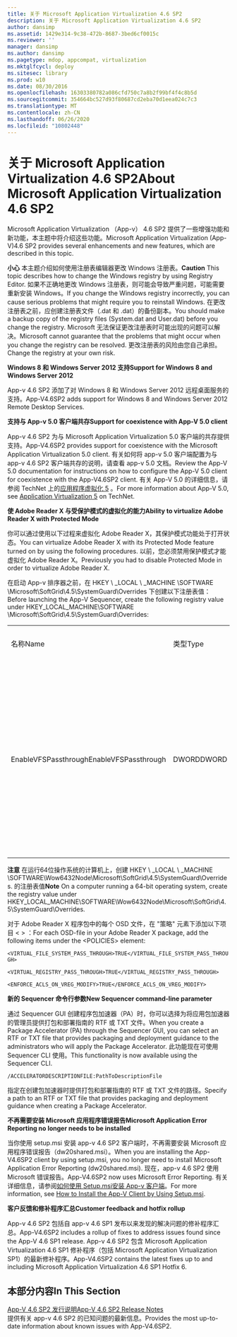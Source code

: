 ```yaml
---
title: 关于 Microsoft Application Virtualization 4.6 SP2
description: 关于 Microsoft Application Virtualization 4.6 SP2
author: dansimp
ms.assetid: 1429e314-9c38-472b-8687-3bed6cf0015c
ms.reviewer: ''
manager: dansimp
ms.author: dansimp
ms.pagetype: mdop, appcompat, virtualization
ms.mktglfcycl: deploy
ms.sitesec: library
ms.prod: w10
ms.date: 08/30/2016
ms.openlocfilehash: 16303380782a086cfd750c7a8b2f99bf4f4c8b5d
ms.sourcegitcommit: 354664bc527d93f80687cd2eba70d1eea024c7c3
ms.translationtype: MT
ms.contentlocale: zh-CN
ms.lasthandoff: 06/26/2020
ms.locfileid: "10802448"
---
```

# <span data-ttu-id="a96e7-103">关于 Microsoft Application Virtualization 4.6 SP2</span><span class="sxs-lookup"><span data-stu-id="a96e7-103">About Microsoft Application Virtualization 4.6 SP2</span></span>


<span data-ttu-id="a96e7-104">Microsoft Application Virtualization （App-v） 4.6 SP2 提供了一些增强功能和新功能，本主题中将介绍这些功能。</span><span class="sxs-lookup"><span data-stu-id="a96e7-104">Microsoft Application Virtualization (App-V)4.6 SP2 provides several enhancements and new features, which are described in this topic.</span></span>

<span data-ttu-id="a96e7-105">**小心** 本主题介绍如何使用注册表编辑器更改 Windows 注册表。</span><span class="sxs-lookup"><span data-stu-id="a96e7-105">**Caution** This topic describes how to change the Windows registry by using Registry Editor.</span></span> <span data-ttu-id="a96e7-106">如果不正确地更改 Windows 注册表，则可能会导致严重问题，可能需要重新安装 Windows。</span><span class="sxs-lookup"><span data-stu-id="a96e7-106">If you change the Windows registry incorrectly, you can cause serious problems that might require you to reinstall Windows.</span></span> <span data-ttu-id="a96e7-107">在更改注册表之前，应创建注册表文件（.dat 和 .dat）的备份副本。</span><span class="sxs-lookup"><span data-stu-id="a96e7-107">You should make a backup copy of the registry files (System.dat and User.dat) before you change the registry.</span></span> <span data-ttu-id="a96e7-108">Microsoft 无法保证更改注册表时可能出现的问题可以解决。</span><span class="sxs-lookup"><span data-stu-id="a96e7-108">Microsoft cannot guarantee that the problems that might occur when you change the registry can be resolved.</span></span> <span data-ttu-id="a96e7-109">更改注册表的风险由您自己承担。</span><span class="sxs-lookup"><span data-stu-id="a96e7-109">Change the registry at your own risk.</span></span>

 

**<span data-ttu-id="a96e7-110">Windows 8 和 Windows Server 2012 支持</span><span class="sxs-lookup"><span data-stu-id="a96e7-110">Support for Windows 8 and Windows Server 2012</span></span>**

<span data-ttu-id="a96e7-111">App-v 4.6 SP2 添加了对 Windows 8 和 Windows Server 2012 远程桌面服务的支持。</span><span class="sxs-lookup"><span data-stu-id="a96e7-111">App-V4.6SP2 adds support for Windows 8 and Windows Server 2012 Remote Desktop Services.</span></span>

**<span data-ttu-id="a96e7-112">支持与 App-v 5.0 客户端共存</span><span class="sxs-lookup"><span data-stu-id="a96e7-112">Support for coexistence with App-V 5.0 client</span></span>**

<span data-ttu-id="a96e7-113">App-v 4.6 SP2 为与 Microsoft Application Virtualization 5.0 客户端的共存提供支持。</span><span class="sxs-lookup"><span data-stu-id="a96e7-113">App-V4.6SP2 provides support for coexistence with the Microsoft Application Virtualization 5.0 client.</span></span> <span data-ttu-id="a96e7-114">有关如何将 app-v 5.0 客户端配置为与 app-v 4.6 SP2 客户端共存的说明，请查看 app-v 5.0 文档。</span><span class="sxs-lookup"><span data-stu-id="a96e7-114">Review the App-V 5.0 documentation for instructions on how to configure the App-V 5.0 client for coexistence with the App-V4.6SP2 client.</span></span> <span data-ttu-id="a96e7-115">有关 App-V 5.0 的详细信息，请参阅 TechNet 上的[应用程序虚拟化 5](https://go.microsoft.com/fwlink/?LinkId=267599) 。</span><span class="sxs-lookup"><span data-stu-id="a96e7-115">For more information about App-V 5.0, see [Application Virtualization 5](https://go.microsoft.com/fwlink/?LinkId=267599) on TechNet.</span></span>

**<span data-ttu-id="a96e7-116">使 Adobe Reader X 与受保护模式的虚拟化的能力</span><span class="sxs-lookup"><span data-stu-id="a96e7-116">Ability to virtualize Adobe Reader X with Protected Mode</span></span>**

<span data-ttu-id="a96e7-117">你可以通过使用以下过程来虚拟化 Adobe Reader X，其保护模式功能处于打开状态。</span><span class="sxs-lookup"><span data-stu-id="a96e7-117">You can virtualize Adobe Reader X with its Protected Mode feature turned on by using the following procedures.</span></span> <span data-ttu-id="a96e7-118">以前，您必须禁用保护模式才能虚拟化 Adobe Reader X。</span><span class="sxs-lookup"><span data-stu-id="a96e7-118">Previously you had to disable Protected Mode in order to virtualize Adobe Reader X.</span></span>

<span data-ttu-id="a96e7-119">在启动 App-v 排序器之前，在 HKEY \ _LOCAL \ _MACHINE \\SOFTWARE \\Microsoft\\SoftGrid\\4.5\\SystemGuard\\Overrides 下创建以下注册表值：</span><span class="sxs-lookup"><span data-stu-id="a96e7-119">Before launching the App-V Sequencer, create the following registry value under HKEY\_LOCAL\_MACHINE\\SOFTWARE \\Microsoft\\SoftGrid\\4.5\\SystemGuard\\Overrides:</span></span>

<table>
<colgroup>
<col width="25%" />
<col width="25%" />
<col width="25%" />
<col width="25%" />
</colgroup>
<tbody>
<tr class="odd">
<td align="left"><p><span data-ttu-id="a96e7-120">名称</span><span class="sxs-lookup"><span data-stu-id="a96e7-120">Name</span></span></p></td>
<td align="left"><p><span data-ttu-id="a96e7-121">类型</span><span class="sxs-lookup"><span data-stu-id="a96e7-121">Type</span></span></p></td>
<td align="left"><p><span data-ttu-id="a96e7-122">数据</span><span class="sxs-lookup"><span data-stu-id="a96e7-122">Data</span></span></p></td>
<td align="left"><p><span data-ttu-id="a96e7-123">描述</span><span class="sxs-lookup"><span data-stu-id="a96e7-123">Description</span></span></p></td>
</tr>
<tr class="even">
<td align="left"><p><span data-ttu-id="a96e7-124">EnableVFSPassthrough</span><span class="sxs-lookup"><span data-stu-id="a96e7-124">EnableVFSPassthrough</span></span></p></td>
<td align="left"><p><span data-ttu-id="a96e7-125">DWORD</span><span class="sxs-lookup"><span data-stu-id="a96e7-125">DWORD</span></span></p></td>
<td align="left"><p><span data-ttu-id="a96e7-126">raid-1</span><span class="sxs-lookup"><span data-stu-id="a96e7-126">1</span></span></p></td>
<td align="left"><p><span data-ttu-id="a96e7-127">将此值设置为 <strong> 1， </strong> 以便在启动阶段，在保护模式下启动 Adobe Reader X。</span><span class="sxs-lookup"><span data-stu-id="a96e7-127">Set this value to <strong>1</strong> in order to start Adobe Reader X in Protected Mode during the launch phase.</span></span></p></td>
</tr>
</tbody>
</table>

 

<span data-ttu-id="a96e7-128">**注意** 在运行64位操作系统的计算机上，创建 HKEY \ _LOCAL \ _MACHINE \\SOFTWARE\\Wow6432Node\\Microsoft\\SoftGrid\\4.5\\SystemGuard\\Overrides. 的注册表值</span><span class="sxs-lookup"><span data-stu-id="a96e7-128">**Note** On a computer running a 64-bit operating system, create the registry value under HKEY\_LOCAL\_MACHINE\\SOFTWARE\\Wow6432Node\\Microsoft\\SoftGrid\\4.5\\SystemGuard\\Overrides.</span></span>

 

<span data-ttu-id="a96e7-129">对于 Adobe Reader X 程序包中的每个 OSD 文件，在 "策略" 元素下添加以下项目 &lt; &gt; ：</span><span class="sxs-lookup"><span data-stu-id="a96e7-129">For each OSD-file in your Adobe Reader X package, add the following items under the &lt;POLICIES&gt; element:</span></span>

`<VIRTUAL_FILE_SYSTEM_PASS_THROUGH>TRUE</VIRTUAL_FILE_SYSTEM_PASS_THROUGH>`

`<VIRTUAL_REGISTRY_PASS_THROUGH>TRUE</VIRTUAL_REGISTRY_PASS_THROUGH>`

`<ENFORCE_ACLS_ON_VREG_MODIFY>TRUE</ENFORCE_ACLS_ON_VREG_MODIFY>`

**<span data-ttu-id="a96e7-130">新的 Sequencer 命令行参数</span><span class="sxs-lookup"><span data-stu-id="a96e7-130">New Sequencer command-line parameter</span></span>**

<span data-ttu-id="a96e7-131">通过 Sequencer GUI 创建程序包加速器（PA）时，你可以选择为将应用包加速器的管理员提供打包和部署指南的 RTF 或 TXT 文件。</span><span class="sxs-lookup"><span data-stu-id="a96e7-131">When you create a Package Accelerator (PA) through the Sequencer GUI, you can select an RTF or TXT file that provides packaging and deployment guidance to the administrators who will apply the Package Accelerator.</span></span> <span data-ttu-id="a96e7-132">此功能现在可使用 Sequencer CLI 使用。</span><span class="sxs-lookup"><span data-stu-id="a96e7-132">This functionality is now available using the Sequencer CLI.</span></span>

`/ACCELERATORDESCRIPTIONFILE:PathToDescriptionFile`

<span data-ttu-id="a96e7-133">指定在创建包加速器时提供打包和部署指南的 RTF 或 TXT 文件的路径。</span><span class="sxs-lookup"><span data-stu-id="a96e7-133">Specify a path to an RTF or TXT file that provides packaging and deployment guidance when creating a Package Accelerator.</span></span>

**<span data-ttu-id="a96e7-134">不再需要安装 Microsoft 应用程序错误报告</span><span class="sxs-lookup"><span data-stu-id="a96e7-134">Microsoft Application Error Reporting no longer needs to be installed</span></span>**

<span data-ttu-id="a96e7-135">当你使用 setup.msi 安装 app-v 4.6 SP2 客户端时，不再需要安装 Microsoft 应用程序错误报告（dw20shared.msi）。</span><span class="sxs-lookup"><span data-stu-id="a96e7-135">When you are installing the App-V4.6SP2 client by using setup.msi, you no longer need to install Microsoft Application Error Reporting (dw20shared.msi).</span></span> <span data-ttu-id="a96e7-136">现在，app-v 4.6 SP2 使用 Microsoft 错误报告。</span><span class="sxs-lookup"><span data-stu-id="a96e7-136">App-V4.6SP2 now uses Microsoft Error Reporting.</span></span> <span data-ttu-id="a96e7-137">有关详细信息，请参阅[如何使用 Setup.msi安装 App-v 客户端](https://go.microsoft.com/fwlink/?LinkId=267237)。</span><span class="sxs-lookup"><span data-stu-id="a96e7-137">For more information, see [How to Install the App-V Client by Using Setup.msi](https://go.microsoft.com/fwlink/?LinkId=267237).</span></span>

**<span data-ttu-id="a96e7-138">客户反馈和修补程序汇总</span><span class="sxs-lookup"><span data-stu-id="a96e7-138">Customer feedback and hotfix rollup</span></span>**

<span data-ttu-id="a96e7-139">App-v 4.6 SP2 包括自 app-v 4.6 SP1 发布以来发现的解决问题的修补程序汇总。</span><span class="sxs-lookup"><span data-stu-id="a96e7-139">App-V4.6SP2 includes a rollup of fixes to address issues found since the App-V 4.6 SP1 release.</span></span> <span data-ttu-id="a96e7-140">App-v 4.6 SP2 包含 Microsoft Application Virtualization 4.6 SP1 修补程序（包括 Microsoft Application Virtualization SP1）的最新修补程序。</span><span class="sxs-lookup"><span data-stu-id="a96e7-140">App-V4.6SP2 contains the latest fixes up to and including Microsoft Application Virtualization 4.6 SP1 Hotfix 6.</span></span>

## <span data-ttu-id="a96e7-141">本部分内容</span><span class="sxs-lookup"><span data-stu-id="a96e7-141">In This Section</span></span>


<a href="" id="app-v-4-6-sp2-release-notes"></a>[<span data-ttu-id="a96e7-142">App-V 4.6 SP2 发行说明</span><span class="sxs-lookup"><span data-stu-id="a96e7-142">App-V 4.6 SP2 Release Notes</span></span>](https://go.microsoft.com/fwlink/?LinkId=267600)  
<span data-ttu-id="a96e7-143">提供有关 app-v 4.6 SP2 的已知问题的最新信息。</span><span class="sxs-lookup"><span data-stu-id="a96e7-143">Provides the most up-to-date information about known issues with App-V4.6SP2.</span></span>

 

 





